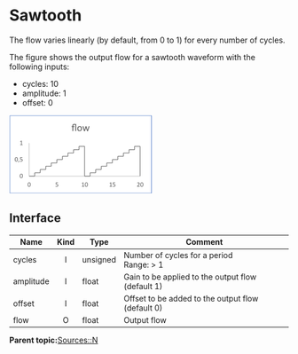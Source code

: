 # Sawtooth

The flow varies linearly \(by default, from 0 to 1\) for every number of cycles.

The figure shows the output flow for a sawtooth waveform with the following inputs:

-   cycles: 10
-   amplitude: 1
-   offset: 0

![](../images/n__sawtooth_00.png)

## Interface

|Name|Kind|Type|Comment|
|----|:--:|----|-------|
|cycles|I|unsigned|Number of cycles for a period<br>Range: \> 1|
|amplitude|I|float|Gain to be applied to the output flow \(default 1\)|
|offset|I|float|Offset to be added to the output flow \(default 0\)|
|flow|O|float|Output flow|

**Parent topic:**[Sources::N](../../libraries/sources/sources_n.md)

